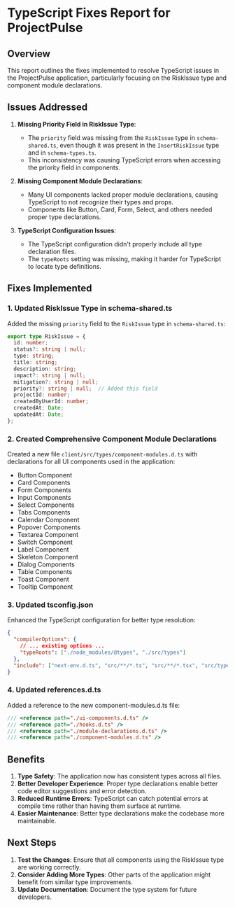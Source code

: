 # TypeScript Fixes Report for ProjectPulse

## Overview

This report outlines the fixes implemented to resolve TypeScript issues in the ProjectPulse application, particularly focusing on the RiskIssue type and component module declarations.

## Issues Addressed

1. **Missing Priority Field in RiskIssue Type**: 
   - The `priority` field was missing from the `RiskIssue` type in `schema-shared.ts`, even though it was present in the `InsertRiskIssue` type and in `schema-types.ts`.
   - This inconsistency was causing TypeScript errors when accessing the priority field in components.

2. **Missing Component Module Declarations**:
   - Many UI components lacked proper module declarations, causing TypeScript to not recognize their types and props.
   - Components like Button, Card, Form, Select, and others needed proper type declarations.

3. **TypeScript Configuration Issues**:
   - The TypeScript configuration didn't properly include all type declaration files.
   - The `typeRoots` setting was missing, making it harder for TypeScript to locate type definitions.

## Fixes Implemented

### 1. Updated RiskIssue Type in schema-shared.ts

Added the missing `priority` field to the `RiskIssue` type in `schema-shared.ts`:

```typescript
export type RiskIssue = {
  id: number;
  status?: string | null;
  type: string;
  title: string;
  description: string;
  impact?: string | null;
  mitigation?: string | null;
  priority?: string | null;  // Added this field
  projectId: number;
  createdByUserId: number;
  createdAt: Date;
  updatedAt: Date;
};
```

### 2. Created Comprehensive Component Module Declarations

Created a new file `client/src/types/component-modules.d.ts` with declarations for all UI components used in the application:

- Button Component
- Card Components
- Form Components
- Input Components
- Select Components
- Tabs Components
- Calendar Component
- Popover Components
- Textarea Component
- Switch Component
- Label Component
- Skeleton Component
- Dialog Components
- Table Components
- Toast Component
- Tooltip Component

### 3. Updated tsconfig.json

Enhanced the TypeScript configuration for better type resolution:

```json
{
  "compilerOptions": {
    // ... existing options ...
    "typeRoots": ["./node_modules/@types", "./src/types"]
  },
  "include": ["next-env.d.ts", "src/**/*.ts", "src/**/*.tsx", "src/types/**/*.d.ts"],
}
```

### 4. Updated references.d.ts

Added a reference to the new component-modules.d.ts file:

```typescript
/// <reference path="./ui-components.d.ts" />
/// <reference path="./hooks.d.ts" />
/// <reference path="./module-declarations.d.ts" />
/// <reference path="./component-modules.d.ts" />
```

## Benefits

1. **Type Safety**: The application now has consistent types across all files.
2. **Better Developer Experience**: Proper type declarations enable better code editor suggestions and error detection.
3. **Reduced Runtime Errors**: TypeScript can catch potential errors at compile time rather than having them surface at runtime.
4. **Easier Maintenance**: Better type declarations make the codebase more maintainable.

## Next Steps

1. **Test the Changes**: Ensure that all components using the RiskIssue type are working correctly.
2. **Consider Adding More Types**: Other parts of the application might benefit from similar type improvements.
3. **Update Documentation**: Document the type system for future developers. 